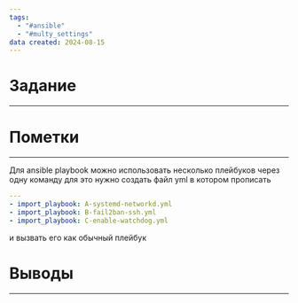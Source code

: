 ```yaml
---
tags:
  - "#ansible"
  - "#multy_settings"
data created: 2024-08-15
---
```

# Задание
----


# Пометки 
---
Для ansible playbook можно использовать несколько плейбуков через одну команду 
для это нужно создать файл yml в котором прописать
```yaml
---
- import_playbook: A-systemd-networkd.yml
- import_playbook: B-fail2ban-ssh.yml
- import_playbook: C-enable-watchdog.yml
```
и вызвать его как обычный плейбук


# Выводы
---

